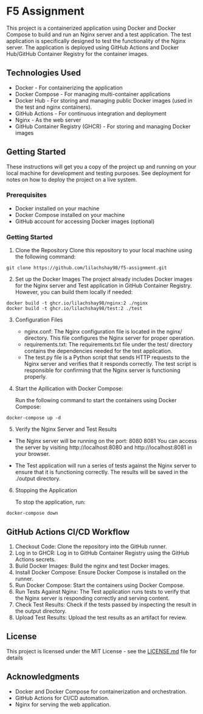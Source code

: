   # F5 Assignment

This project is a containerized application using Docker and Docker Compose to build and run an Nginx server and a test application. 
The test application is specifically designed to test the functionality of the Nginx server. The application is deployed using GitHub Actions and 
Docker Hub/GitHub Container Registry for the container images.

## Technologies Used

* Docker - For containerizing the application
* Docker Compose - For managing multi-container applications
* Docker Hub - For storing and managing public Docker images (used in the test and nginx containers).
* GitHub Actions - For continuous integration and deployment
* Nginx - As the web server
* GitHub Container Registry (GHCR) - For storing and managing Docker images

## Getting Started

These instructions will get you a copy of the project up and running on your local machine for development and testing purposes. See deployment for notes on how to deploy the project on a live system.

### Prerequisites

* Docker installed on your machine
* Docker Compose installed on your machine
* GitHub account for accessing Docker images (optional)

### Getting Started

1. Clone the Repository
Clone this repository to your local machine using the following command:

  ```
  git clone https://github.com/lilachshay98/f5-assignment.git
  ```

2. Set up the Docker Images
The project already includes Docker images for the Nginx server and Test application in GitHub Container Registry. However, you can build them locally if needed:
  
  ```
  docker build -t ghcr.io/lilachshay98/nginx:2 ./nginx
  docker build -t ghcr.io/lilachshay98/test:2 ./test
  ```

3. Configuration Files

   * nginx.conf: The Nginx configuration file is located in the nginx/ directory. This file configures the Nginx server for proper operation.
   * requirements.txt: The requirements.txt file under the test/ directory contains the dependencies needed for the test application.
   * The test.py file is a Python script that sends HTTP requests to the Nginx server and verifies that it responds correctly. The test script is responsible for confirming that the Nginx server is functioning properly.


4. Start the Apllication with Docker Compose:

   Run the following command to start the containers using Docker Compose:

  ```
  docker-compose up -d
  ```


5. Verify the Nginx Server and Test Results

  * The Nginx server will be running on the port:
    8080 
    8081 
    You can access the server by visiting http://localhost:8080 and http://localhost:8081 in your browser.

  * The Test application will run a series of tests against the Nginx server to ensure that it is functioning correctly. The results will be saved in the ./output directory.


6. Stopping the Application

   To stop the application, run:
   
  ```
  docker-compose down
  ```


## GitHub Actions CI/CD Workflow

  1. Checkout Code: Clone the repository into the GitHub runner.
  2. Log in to GHCR: Log in to GitHub Container Registry using the GitHub Actions secrets.
  3. Build Docker Images: Build the nginx and test Docker images.
  4. Install Docker Compose: Ensure Docker Compose is installed on the runner.
  5. Run Docker Compose: Start the containers using Docker Compose.
  6. Run Tests Against Nginx: The Test application runs tests to verify that the Nginx server is responding correctly and serving content.
  7. Check Test Results: Check if the tests passed by inspecting the result in the output directory.
  8. Upload Test Results: Upload the test results as an artifact for review.


## License

This project is licensed under the MIT License - see the [LICENSE.md](LICENSE.md) file for details

## Acknowledgments

* Docker and Docker Compose for containerization and orchestration.
* GitHub Actions for CI/CD automation.
* Nginx for serving the web application.


